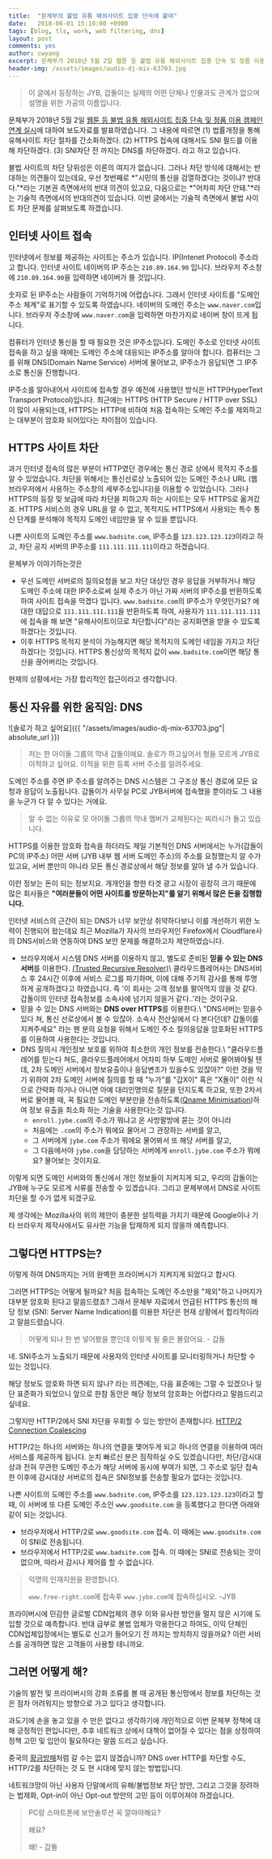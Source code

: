 ```yaml
---
title:  "문체부의 불법 유통 해외사이트 집중 단속에 붙여"
date:   2018-06-01 15:10:00 +0900
tags: [blog, tls, work, web filtering, dns]
layout: post
comments: yes
author: cwyang
excerpt: 문체부가 2018년 5월 2일 웹툰 등 불법 유통 해외사이트 집중 단속 및 정품 이용 캠페인 연계 실시에 대하여 보도자료를 발표하였습니다. 이번 글에서는 기술적 측면에서 불법 사이트 차단 문제를 살펴보도록 하겠습니다.
header-img: /assets/images/audio-dj-mix-63703.jpg
---
```

> 이 글에서 등장하는 JYB, 갑돌이는 실제의 어떤 단체나 인물과도 관계가 없으며 설명을 위한 가공의 이름입니다. 

문체부가 2018년 5월 2일
[웹툰 등 불법 유통 해외사이트 집중 단속 및 정품 이용 캠페인 연계 실시](http://www.mcst.go.kr/web/s_notice/press/pressView.jsp?pSeq=16672)에 대하여 보도자료를 발표하였습니다. 그 내용에 따르면 (1) 법률개정을 통해 유해사이트 차단 절차를 간소화하겠다. (2) HTTPS 접속에 대해서도 SNI 필드를 이용해 차단하겠다. (3) SNI차단 전 까지는 DNS를 차단하겠다. 라고 하고 있습니다.

불법 사이트의 차단 당위성은 이론의 여지가 없습니다. 그러나 차단 방식에 대해서는 반대하는 의견들이 있는데요, 우선 첫번째로 *"시민의 통신을 검열하겠다는 것이냐? 반대다."*라는 기본권 측면에서의 반대 의견이 있고요, 다음으로는 *"어차피 차단 안돼."*라는 기술적 측면에서의 반대의견이 있습니다. 이번 글에서는 기술적 측면에서 불법 사이트 차단 문제를 살펴보도록 하겠습니다.

## 인터넷 사이트 접속
인터넷에서 정보를 제공하는 사이트는 주소가 있습니다. IP(Intenet Protocol) 주소라고 합니다. 인터넷 사이트 네이버의 IP 주소는 `210.89.164.90` 입니다. 브라우저 주소창에 `210.89.164.90`을 입력하면 네이버가 뜰 것입니다.

숫자로 된 IP주소는 사람들이 기억하기에 어렵습니다. 그래서 인터넷 사이트를 "도메인 주소 체계"로 표기할 수 있도록 하였습니다. 네이버의 도메인 주소는 `www.naver.com`입니다. 브라우저 주소창에 `www.naver.com`을 입력하면 마찬가지로 네이버 창이 뜨게 됩니다.

컴퓨터가 인터넷 통신을 할 때 필요한 것은 IP주소입니다. 도메인 주소로 인터넷 사이트 접속을 하고 싶을 때에는 도메인 주소에 대응되는 IP주소를 알아야 합니다. 컴퓨터는 그를 위해 DNS(Domain Name Service) 서버에 물어보고, IP주소가 응답되면 그 IP주소로 통신을 진행합니다.

IP주소를 알아내어서 사이트에 접속할 경우 예전에 사용했던 방식은 HTTP(HyperText Transport Protocol)입니다. 최근에는 HTTPS (HTTP Secure / HTTP over SSL)이 많이 사용되는데, HTTPS는 HTTP에 비하여 처음 접속하는 도메인 주소를 제외하고는 대부분이 암호화 되어있다는 차이점이 있습니다.

## HTTPS 사이트 차단
과거 인터넷 접속의 많은 부분이 HTTP였던 경우에는 통신 경로 상에서 목적지 주소를 알 수 있었습니다. 차단을 위해서는 통신선로상 노출되어 있는 도메인 주소나 URL (웹브라우저에서 사용하는 주소창의 세부주소입니다)을 이용할 수 있었습니다. 그러나 HTTPS의 등장 및 보급에 따라 차단을 피하고자 하는 사이트는 모두 HTTPS로 옮겨갔죠. HTTPS 서비스의 경우 URL을 알 수 없고, 목적지도 HTTPS에서 사용되는 특수 통신 단계를 분석해야 목적지 도메인 네임만을 알 수 있을 뿐입니다.

나쁜 사이트의 도메인 주소를 `www.badsite.com`, IP주소를 `123.123.123.123`이라고 하고, 차단 공지 서버의 IP주소를 `111.111.111.111`이라고 하겠습니다.

문체부가 이야기하는것은 

- 우선 도메인 서버로의 질의요청을 보고 차단 대상인 경우 응답을 거부하거나 해당 도메인 주소에 대한 IP주소로써 실제 주소가 아닌 가짜 서버의 IP주소를 반환하도록 하여 사이트 접속을 막겠다 입니다. `www.badsite.com`의 IP주소가 무엇인가요? 에 대한 대답으로 `111.111.111.111`을 반환하도록 하여, 사용자가 `111.111.111.111`에 접속을 해 보면 "유해사이트이므로 차단합니다"라는 공지화면을 받을 수 있도록 하겠다는 것입니다.
- 이후 HTTPS 목적지 분석이 가능해지면 해당 목적지의 도메인 네임을 가지고 차단하겠다는 것입니다. HTTPS 통신상의 목적지 값이 `www.badsite.com`이면 해당 통신을 끊어버리는 것입니다.

현재의 상황에서는 가장 합리적인 접근이라고 생각합니다.

## 통신 자유를 위한 움직임: DNS

![솔로가 하고 싶어요]({{ "/assets/images/audio-dj-mix-63703.jpg"| absolute_url }})

> 저는 한 아이돌 그룹의 막내 갑돌이에요. 솔로가 하고싶어서 형들 모르게 JYB로 이적하고 싶어요. 이적을 위한 등록 서버 주소를 알려주세요.

도메인 주소를 주면 IP 주소를 알려주는 DNS 시스템은 그 구조상 통신 경로에 모든 요청과 응답이 노출됩니다.
갑돌이가 사무실 PC로 JYB서버에 접속했을 뿐이라도 그 내용을 누군가 다 알 수 있다는 거에요.

> 알 수 없는 이유로 모 아이돌 그룹의 막내 멤버가 교체된다는 찌라시가 돌고 있습니다.

HTTPS를 이용한 암호화 접속을 하더라도 제일 기본적인 DNS 서버에서는 누가(갑돌이 PC의 IP주소) 어떤 서버 (JYB 내부 웹 서버 도메인 주소)의
주소를 요청했는지 알 수가 있고요, 서버 뿐만이 아니라 모든 통신 경로상에서 해당 정보를 알아 낼 수가 있습니다.

이런 정보는 돈이 되는 정보지요. 개개인을 향한 타겟 광고 시장이 굉장히 크기 때문에 많은 회사들은 **"여러분들이
어떤 사이트를 방문하는지"를 알기 위해서 많은 돈을 집행합니다.**

인터넷 서비스의 근간이 되는 DNS가 너무 보안상 취약하다보니 이를 개선하기 위한 노력이 진행되어 왔는데요
최근 Mozilla가 자사의 브라우저인 Firefox에서 Cloudflare사의 DNS서비스와 연동하여 DNS 보안 문제를 해결하고자 제안하였습니다.

- 브라우저에서 시스템 DNS 서버를 이용하지 않고, 별도로 준비된 **믿을 수 있는 DNS 서버**를 이용한다. [(Trusted Recursive Resolver)](https://wiki.mozilla.org/Trusted_Recursive_Resolver)\\
  클라우드플레어사는 DNS서비스 후 24시간 이후에 서비스 로그를 파기하며, 이에 대해 주기적 감사를 통해 투명하게 공개하겠다고 하였습니다.
  즉 '이 회사는 고객 정보를 팔아먹지 않을 것 같다. 갑돌이의 인터넷 접속정보를 소속사에 넘기지 않을거 같다..'라는 것이구요.
- 믿을 수 있는 DNS 서버와는 **DNS over HTTPS**를 이용한다.\\
  "DNS서버는 믿을수 있다 쳐, 통신 선로상에서 볼 수 있잖아. 소속사 전산실에서 다 본다던데? 갑돌이를 지켜주세요" 라는
  팬 분의 요청을 위해서 도메인 주소 질의응답을 암호화된 HTTPS를 이용하여 사용한다는 것입니다.
- DNS 질의시 개인정보 보호를 위하여 최소한의 개인 정보를 전송한다.\\
  "클라우드플레어를 믿는다 쳐도, 클라우드플레어에서 어차피 하부 도메인 서버로 물어봐야될 텐데, 2차 도메인 서버에서 정보유출이나
  응답변조가 있을수도 있잖아?"
  이런 것을 막기 위하여 2차 도메인 서버에 질의를 할 때 "누가"를 "갑X이" 혹은 "X돌이" 이런 식으로 간략화 하거나
  아니면 아예 대리인명의로 질문을 던지도록 하고요,
  또한 2차서버로 물어볼 때, 꼭 필요한 도메인 부분만을 전송하도록([Qname Minimisation](https://datatracker.ietf.org/doc/rfc7816/?include_text=1))하여 정보 유출을 최소화 하는 기술을 사용한다는것 입니다.
  - `enroll.jybe.com`의 주소가 뭐냐고 온 사방팔방에 묻는 것이 아니라
  - 처음에는 `.com`의 주소가 뭐에요 물어서 그 관장하는 서버를 알고, 
  - 그 서버에게 `jybe.com` 주소가 뭐에요 물어봐서 또 해당 서버를 알고, 
  - 그 다음에서야 `jybe.com`을 담당하는 서버에게 `enroll.jybe.com` 주소가 뭐에요? 물어보는 것이지요.

이렇게 되면 도메인 서버와의 통신에서 개인 정보들이 지켜지게 되고, 우리의 갑돌이는 JYB에 누구도 모르게 서류를 전송할 수 있겠습니다.
그리고 문체부에서 DNS로 사이트 차단을 할 수가 없게 되겠구요.

제 생각에는 Mozilla사의 위의 제안이 충분한 설득력을 가지기 때문에 Google이나 기타 브라우저 제작사에서도 유사한 기능을 탑재하게 되지 않을까 예측합니다.

## 그렇다면 HTTPS는?

이렇게 하여 DNS까지는 거의 완벽한 프라이버시가 지켜지게 되었다고 합시다.

그러면 HTTPS는 어떻게 될까요? 처음 접속하는 도메인 주소만을 "제외"하고 나머지가 대부분 암호화 된다고 말씀드렸죠?
그래서 문체부 자료에서 언급된 HTTPS 통신의 해당 정보 (SNI: Server Name Indication)를 이용한 차단은 현재 상황에서 합리적이라고 말씀드렸습니다.

> 어떻게 되나 한 번 넣어봤을 뿐인데 이렇게 될 줄은 몰랐어요. - 갑돌

네. SNI주소가 노출되기 때문에 사용자의 인터넷 사이트를 모니터링하거나 차단할 수 있는 것입니다.

해당 정보도 암호화 하면 되지 않나? 라는 의견에는, 다음 표준에는 그럴 수 있겠으나 일단 표준화가 되었으니 앞으로 한참 동안은 
해당 정보의 암호화는 어렵다라고 말씀드리고 싶네요. 

그렇지만 HTTP/2에서 SNI 차단을 우회할 수 있는 방안이 존재합니다. [HTTP/2 Connection Coalescing](https://daniel.haxx.se/blog/2016/08/18/http2-connection-coalescing/)

HTTP/2는 하나의 서버와는 하나의 연결을 맺어두게 되고 하나의 연결을 이용하여 여러 서비스를 제공하게 됩니다. 
눈치 빠르신 분은 짐작하실 수도 있겠습니다만, 차단/감시대상과 전혀 무관한 도메인 주소가 해당 서버에 동시에 부여가 되면, 그 주소로 일단 접속한 이후에 감시대상 서버로의 접속은 SNI정보를 전송할 필요가 없다는 것입니다.

나쁜 사이트의 도메인 주소를 `www.badsite.com`, IP주소를 `123.123.123.123`이라고 할 때, 이 서버에 또 다른 도메인 주소인 `www.goodsite.com` 을 등록했다고 한다면 아래와 같이 되는 것입니다.

- 브라우저에서 HTTP/2로 `www.goodsite.com` 접속. 이 때에는 `www.goodsite.com`이 SNI로 전송됩니다.
- 브라우저에서 HTTP/2로 `www.badsite.com` 접속. 이 때에는 SNI로 전송되는 것이 없으며, 따라서 감시나 제어를 할 수 없습니다.

> 익명의 인재지원을 환영합니다.
>
> `www.free-right.com`에 접속후 `www.jybe.com`에 접속하십시오. -JYB

프라이버시에 민감한 글로벌 CDN업체의 경우 이와 유사한 방안을 멀지 않은 시기에 도입할 것으로 예측합니다.
반대 급부로 불법 업체가 악용한다고 하여도, 이익 단체인 CDN업체입장에서는 별도로 신고가 들어오기 전 까지는 방치하지 않을까요?
이런 서비스를 공개하면 많은 고객들이 사용할 테니까요.

## 그러면 어떻게 해?

기술의 발전 및 프라이버시의 강화 조류를 볼 때 공개된 통신망에서 정보를 차단하는 것은
점차 어려워지는 방향으로 가고 있다고 생각합니다.

과도기에 손을 놓고 있을 수 만은 없다고 생각하기에 개인적으로 이번 문체부 정책에 대해 긍정적인 편입니다만,
추후 네트워크 상에서 대책이 없어질 수 있다는 점을 상정하여 정책 고민 및 입안이 필요하다는 말씀 드리고 싶습니다.

중국의 [황금방패](https://namu.wiki/w/%ED%99%A9%EA%B8%88%EB%B0%A9%ED%8C%A8)처럼 갈 수는 없지 않겠습니까?
DNS over HTTP를 차단할 수도, HTTP/2를 차단하는 것 도 현 시대에 맞지 않는 방법입니다.

네트워크망이 아닌 사용자 단말에서의 유해/불법정보 차단 방안, 그리고 그것을 장려하는 법제화, Opt-in이 아닌 Opt-out 방안의 고민 등이 이루어져야 하겠습니다.

> PC랑 스마트폰에 보안솔루션 꼭 깔아야해요?
>
> 왜요?
>
> 왜! - 갑돌

